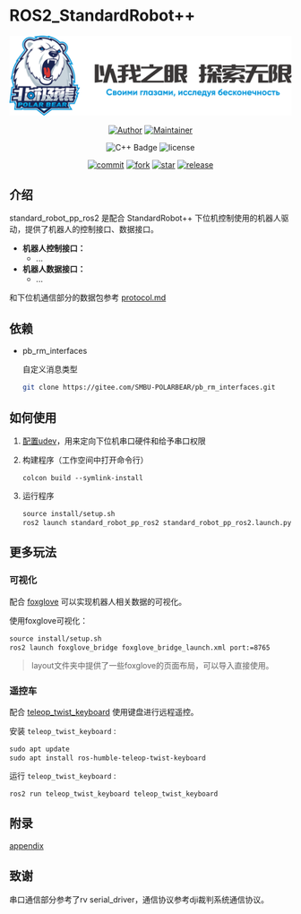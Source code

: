 # ROS2_StandardRobot++

<div align=center>

![Logo](./doc/Logo6.png)

[![Author](https://img.shields.io/badge/Author-小企鹅-orange.svg)](https://gitee.com/Ljw0401)
[![Maintainer](https://img.shields.io/badge/Maintainer-LihanChen2004-orange.svg)](https://gitee.com/LihanChen2004)

![C++ Badge](https://img.shields.io/badge/-C%2B%2B-blue?style=flat&logo=c%2B%2B&logoColor=white)
![license](https://img.shields.io/badge/license-MIT-green.svg)

[![commit](https://svg.hamm.cn/gitee.svg?user=SMBU-POLARBEAR&project=standard_robot_pp_ros2&type=commit)](https://gitee.com/SMBU-POLARBEAR/standard_robot_pp_ros2)
[![fork](https://gitee.com/SMBU-POLARBEAR/standard_robot_pp_ros2/badge/fork.svg?theme=dark)](https://gitee.com/SMBU-POLARBEAR/standard_robot_pp_ros2)
[![star](https://gitee.com/SMBU-POLARBEAR/standard_robot_pp_ros2/badge/star.svg?theme=dark)](https://gitee.com/SMBU-POLARBEAR/standard_robot_pp_ros2)
[![release](https://svg.hamm.cn/gitee.svg?user=SMBU-POLARBEAR&project=standard_robot_pp_ros2&type=release)](https://gitee.com/SMBU-POLARBEAR/standard_robot_pp_ros2)

</div>

## 介绍

standard_robot_pp_ros2 是配合 StandardRobot++ 下位机控制使用的机器人驱动，提供了机器人的控制接口、数据接口。

- **机器人控制接口：**
  - ...
- **机器人数据接口：**
  - ...

和下位机通信部分的数据包参考 [protocol.md](./doc/protocol.md)

## 依赖

-  pb_rm_interfaces

    自定义消息类型

    ```sh
    git clone https://gitee.com/SMBU-POLARBEAR/pb_rm_interfaces.git
    ```

## 如何使用

1. [配置udev](./doc/appendix.md/#配置udev规则)，用来定向下位机串口硬件和给予串口权限
2. 构建程序（工作空间中打开命令行）

    ```shell
    colcon build --symlink-install
    ```

3. 运行程序

    ```shell
    source install/setup.sh
    ros2 launch standard_robot_pp_ros2 standard_robot_pp_ros2.launch.py
    ```

## 更多玩法

### 可视化

配合 [foxglove](https://foxglove.dev/download) 可以实现机器人相关数据的可视化。

使用foxglove可视化：

  ```shell
  source install/setup.sh
  ros2 launch foxglove_bridge foxglove_bridge_launch.xml port:=8765
  ```

> layout文件夹中提供了一些foxglove的页面布局，可以导入直接使用。

### 遥控车

配合 [teleop_twist_keyboard](https://index.ros.org/p/teleop_twist_keyboard/github-ros2-teleop_twist_keyboard/#humble-overview) 使用键盘进行远程遥控。

安装 `teleop_twist_keyboard` :

```shell
sudo apt update
sudo apt install ros-humble-teleop-twist-keyboard
```

运行 `teleop_twist_keyboard` :

```shell
ros2 run teleop_twist_keyboard teleop_twist_keyboard
```

## 附录

[appendix](./doc/appendix.md)

## 致谢

串口通信部分参考了rv serial_driver，通信协议参考dji裁判系统通信协议。
